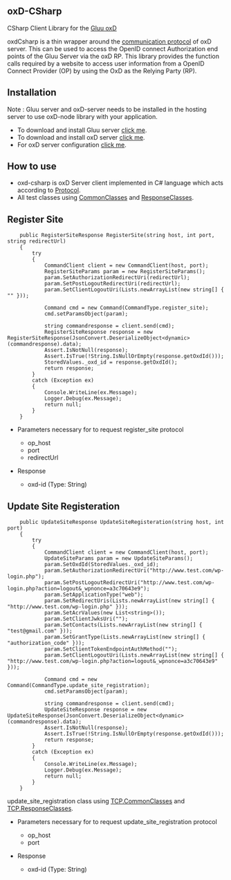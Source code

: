 ## oxD-CSharp
 
CSharp Client Library for the [Gluu oxD](https://www.gluu.org/docs-oxd/2.4.4/) 

oxdCsharp is a thin wrapper around the [communication protocol](https://www.gluu.org/docs-oxd/oxdserver/) of 
oxD server. This can be used to access the OpenID connect Authorization end points of 
the Gluu Server via the oxD RP. This library provides the function calls required by a website 
to access user information from a OpenID Connect Provider (OP) by using the OxD as the Relying Party (RP).

## Installation

Note : Gluu server and oxD-server needs to be installed in the hosting server to use oxD-node library with your application.

* To download and install Gluu server [click me](http://www.gluu.org/docs/).
* To download and install oxD server [click me](http://ox.gluu.org/doku.php?id=oxd:rp).
* For oxD server configuration [click me](http://ox.gluu.org/doku.php?id=oxd:home&s[]=mvn).

## How to use

* oxd-csharp is oxD Server client implemented in C# language which acts according to [Protocol](https://www.gluu.org/docs-oxd/2.4.4/oxdserver/).
* All test classes using [CommonClasses](https://github.com/GluuFederation/oxd-csharp/tree/master/TCP/CommonClasses) and [ResponseClasses](https://github.com/GluuFederation/oxd-csharp/tree/master/TCP/ResponseClasses).		

## Register Site

		public RegisterSiteResponse RegisterSite(string host, int port, string redirectUrl)
        {
            try
            {
                CommandClient client = new CommandClient(host, port);
                RegisterSiteParams param = new RegisterSiteParams();
                param.SetAuthorizationRedirectUri(redirectUrl);
                param.SetPostLogoutRedirectUri(redirectUrl);
                param.SetClientLogoutUri(Lists.newArrayList(new string[] { "" }));

                Command cmd = new Command(CommandType.register_site);
                cmd.setParamsObject(param);

                string commandresponse = client.send(cmd);
                RegisterSiteResponse response = new RegisterSiteResponse(JsonConvert.DeserializeObject<dynamic>(commandresponse).data);
                Assert.IsNotNull(response);
                Assert.IsTrue(!String.IsNullOrEmpty(response.getOxdId()));
                StoredValues._oxd_id = response.getOxdId();
                return response;
            }
            catch (Exception ex)
            {
                Console.WriteLine(ex.Message);
                Logger.Debug(ex.Message);
                return null;
            }
        }
		

* Parameters necessary for to request register_site protocol
	* op_host
	* port
	* redirectUrl	

* Response 
	* oxd-id (Type: String)	
	
## Update Site Registeration

		public UpdateSiteResponse UpdateSiteRegisteration(string host, int port)
        {
            try
            {
                CommandClient client = new CommandClient(host, port);
                UpdateSiteParams param = new UpdateSiteParams();
                param.SetOxdId(StoredValues._oxd_id);
                param.SetAuthorizationRedirectUri("http://www.test.com/wp-login.php");
                param.SetPostLogoutRedirectUri("http://www.test.com/wp-login.php?action=logout&_wpnonce=a3c70643e9");
                param.SetApplicationType("web");
                param.SetRedirectUris(Lists.newArrayList(new string[] { "http://www.test.com/wp-login.php" }));
                param.SetAcrValues(new List<string>());
                param.SetClientJwksUri("");
                param.SetContacts(Lists.newArrayList(new string[] { "test@gmail.com" }));
                param.SetGrantType(Lists.newArrayList(new string[] { "authorization_code" }));
                param.SetClientTokenEndpointAuthMethod("");
                param.SetClientLogoutUri(Lists.newArrayList(new string[] { "http://www.test.com/wp-login.php?action=logout&_wpnonce=a3c70643e9" }));

                Command cmd = new Command(CommandType.update_site_registration);
                cmd.setParamsObject(param);

                string commandresponse = client.send(cmd);
                UpdateSiteResponse response = new UpdateSiteResponse(JsonConvert.DeserializeObject<dynamic>(commandresponse).data);
                Assert.IsNotNull(response);
                Assert.IsTrue(!String.IsNullOrEmpty(response.getOxdId()));
                return response;
            }
            catch (Exception ex)
            {
                Console.WriteLine(ex.Message);
                Logger.Debug(ex.Message);
                return null;
            }
        }	
		
update_site_registration class using [TCP.CommonClasses](https://github.com/GluuFederation/oxd-csharp/tree/master/TCP/CommonClasses) and [TCP.ResponseClasses](https://github.com/GluuFederation/oxd-csharp/tree/master/TCP/ResponseClasses).		

* Parameters necessary for to request update_site_registration protocol
	* op_host
	* port 	

* Response 
	* oxd-id (Type: String)
	 	
